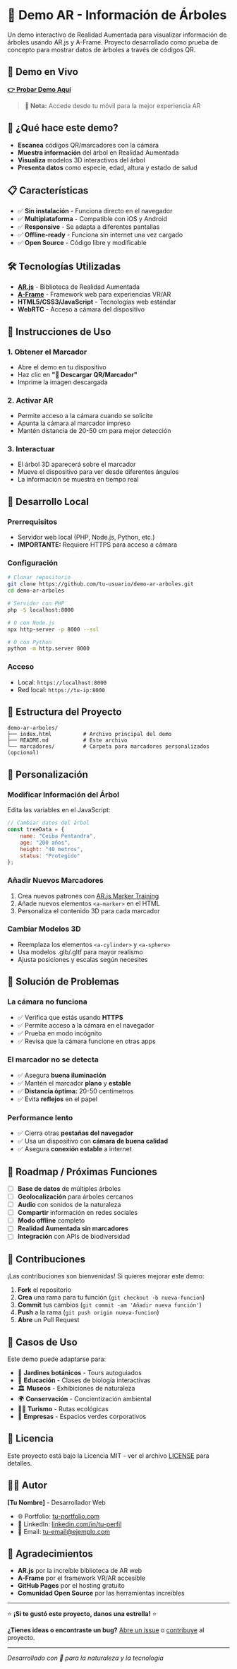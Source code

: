 # 🌳 Demo AR - Información de Árboles

Un demo interactivo de Realidad Aumentada para visualizar información de árboles usando AR.js y A-Frame. Proyecto desarrollado como prueba de concepto para mostrar datos de árboles a través de códigos QR.

## 🚀 Demo en Vivo

**[👉 Probar Demo Aquí](https://tu-usuario.github.io/demo-ar-arboles/)**

> **📱 Nota:** Accede desde tu móvil para la mejor experiencia AR

## 🎯 ¿Qué hace este demo?

- **Escanea** códigos QR/marcadores con la cámara
- **Muestra información** del árbol en Realidad Aumentada
- **Visualiza** modelos 3D interactivos del árbol
- **Presenta datos** como especie, edad, altura y estado de salud

## 📋 Características

- ✅ **Sin instalación** - Funciona directo en el navegador
- ✅ **Multiplataforma** - Compatible con iOS y Android
- ✅ **Responsive** - Se adapta a diferentes pantallas
- ✅ **Offline-ready** - Funciona sin internet una vez cargado
- ✅ **Open Source** - Código libre y modificable

## 🛠️ Tecnologías Utilizadas

- **[AR.js](https://ar-js-org.github.io/AR.js-Docs/)** - Biblioteca de Realidad Aumentada
- **[A-Frame](https://aframe.io/)** - Framework web para experiencias VR/AR
- **HTML5/CSS3/JavaScript** - Tecnologías web estándar
- **WebRTC** - Acceso a cámara del dispositivo

## 📱 Instrucciones de Uso

### 1. Obtener el Marcador
- Abre el demo en tu dispositivo
- Haz clic en **"📱 Descargar QR/Marcador"**
- Imprime la imagen descargada

### 2. Activar AR
- Permite acceso a la cámara cuando se solicite
- Apunta la cámara al marcador impreso
- Mantén distancia de 20-50 cm para mejor detección

### 3. Interactuar
- El árbol 3D aparecerá sobre el marcador
- Mueve el dispositivo para ver desde diferentes ángulos
- La información se muestra en tiempo real

## 🔧 Desarrollo Local

### Prerrequisitos
- Servidor web local (PHP, Node.js, Python, etc.)
- **IMPORTANTE:** Requiere HTTPS para acceso a cámara

### Configuración
```bash
# Clonar repositorio
git clone https://github.com/tu-usuario/demo-ar-arboles.git
cd demo-ar-arboles

# Servidor con PHP
php -S localhost:8000

# O con Node.js
npx http-server -p 8000 --ssl

# O con Python
python -m http.server 8000
```

### Acceso
- Local: `https://localhost:8000`
- Red local: `https://tu-ip:8000`

## 📂 Estructura del Proyecto

```
demo-ar-arboles/
├── index.html          # Archivo principal del demo
├── README.md           # Este archivo
└── marcadores/         # Carpeta para marcadores personalizados (opcional)
```

## 🎨 Personalización

### Modificar Información del Árbol
Edita las variables en el JavaScript:
```javascript
// Cambiar datos del árbol
const treeData = {
    name: "Ceiba Pentandra",
    age: "200 años",
    height: "40 metros",
    status: "Protegido"
};
```

### Añadir Nuevos Marcadores
1. Crea nuevos patrones con [AR.js Marker Training](https://ar-js-org.github.io/AR.js-Docs/marker-based/)
2. Añade nuevos elementos `<a-marker>` en el HTML
3. Personaliza el contenido 3D para cada marcador

### Cambiar Modelos 3D
- Reemplaza los elementos `<a-cylinder>` y `<a-sphere>` 
- Usa modelos .glb/.gltf para mayor realismo
- Ajusta posiciones y escalas según necesites

## 🐛 Solución de Problemas

### La cámara no funciona
- ✅ Verifica que estás usando **HTTPS**
- ✅ Permite acceso a la cámara en el navegador
- ✅ Prueba en modo incógnito
- ✅ Revisa que la cámara funcione en otras apps

### El marcador no se detecta
- ✅ Asegura **buena iluminación**
- ✅ Mantén el marcador **plano** y **estable**
- ✅ **Distancia óptima:** 20-50 centímetros
- ✅ Evita **reflejos** en el papel

### Performance lento
- ✅ Cierra otras **pestañas del navegador**
- ✅ Usa un dispositivo con **cámara de buena calidad**
- ✅ Asegura **conexión estable** a internet

## 🔄 Roadmap / Próximas Funciones

- [ ] **Base de datos** de múltiples árboles
- [ ] **Geolocalización** para árboles cercanos
- [ ] **Audio** con sonidos de la naturaleza
- [ ] **Compartir** información en redes sociales
- [ ] **Modo offline** completo
- [ ] **Realidad Aumentada sin marcadores**
- [ ] **Integración** con APIs de biodiversidad

## 🤝 Contribuciones

¡Las contribuciones son bienvenidas! Si quieres mejorar este demo:

1. **Fork** el repositorio
2. **Crea** una rama para tu función (`git checkout -b nueva-funcion`)
3. **Commit** tus cambios (`git commit -am 'Añadir nueva función'`)
4. **Push** a la rama (`git push origin nueva-funcion`)
5. **Abre** un Pull Request

## 📝 Casos de Uso

Este demo puede adaptarse para:

- 🌲 **Jardines botánicos** - Tours autoguiados
- 🏫 **Educación** - Clases de biología interactivas
- 🏛️ **Museos** - Exhibiciones de naturaleza
- 🌍 **Conservación** - Concientización ambiental
- 🚶‍♂️ **Turismo** - Rutas ecológicas
- 🏢 **Empresas** - Espacios verdes corporativos

## 📄 Licencia

Este proyecto está bajo la Licencia MIT - ver el archivo [LICENSE](LICENSE) para detalles.

## 👨‍💻 Autor

**[Tu Nombre]** - Desarrollador Web
- 🌐 Portfolio: [tu-portfolio.com](https://tu-portfolio.com)
- 💼 LinkedIn: [linkedin.com/in/tu-perfil](https://linkedin.com/in/tu-perfil)
- 📧 Email: tu-email@ejemplo.com

## 🙏 Agradecimientos

- **AR.js** por la increíble biblioteca de AR web
- **A-Frame** por el framework VR/AR accesible
- **GitHub Pages** por el hosting gratuito
- **Comunidad Open Source** por las herramientas increíbles

---

⭐ **¡Si te gustó este proyecto, danos una estrella!** ⭐

**¿Tienes ideas o encontraste un bug?** 
[Abre un issue](https://github.com/tu-usuario/demo-ar-arboles/issues) o [contribuye](https://github.com/tu-usuario/demo-ar-arboles/pulls) al proyecto.

---

*Desarrollado con 💚 para la naturaleza y la tecnología*

